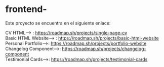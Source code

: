 # frontend-
Este proyecto se encuentra en el siguiente enlace:

CV HTML--> : https://roadmap.sh/projects/single-page-cv <br>
Basic HTML Website--> : https://roadmap.sh/projects/basic-html-website<br>
Personal Portfolio-->: https://roadmap.sh/projects/portfolio-website<br>
Changelog Component-->: https://roadmap.sh/projects/changelog-component<br>
Testimonial Cards-->: https://roadmap.sh/projects/testimonial-cards
